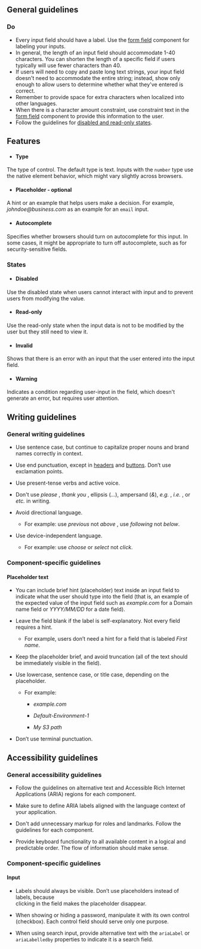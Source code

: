 ## General guidelines

### Do

  * Every input field should have a label. Use the [form field](/components/form-field/) component for labeling your inputs. 
  * In general, the length of an input field should accommodate 1-40 characters. You can shorten the length of a specific field if users typically will use fewer characters than 40. 
  * If users will need to copy and paste long text strings, your input field doesn't need to accommodate the entire string; instead, show only enough to allow users to determine whether what they've entered is correct. 
  * Remember to provide space for extra characters when localized into other languages. 
  * When there is a character amount constraint, use constraint text in the [form field](/components/form-field/) component to provide this information to the user. 
  * Follow the guidelines for [disabled and read-only states](/patterns/general/disabled-and-read-only-states/).



## Features

  * #### Type

The type of control. The default type is text. Inputs with the `number` type use the native element behavior, which might vary slightly across browsers.

  * #### Placeholder \- optional

A hint or an example that helps users make a decision. For example, _johndoe@business.com_ as an example for an `email` input.

  * #### Autocomplete

Specifies whether browsers should turn on autocomplete for this input. In some cases, it might be appropriate to turn off autocomplete, such as for security-sensitive fields.




### States

  * #### Disabled

Use the disabled state when users cannot interact with input and to prevent users from modifying the value.

  * #### Read-only

Use the read-only state when the input data is not to be modified by the user but they still need to view it.

  * #### Invalid

Shows that there is an error with an input that the user entered into the input field.

  * #### Warning

Indicates a condition regarding user-input in the field, which doesn't generate an error, but requires user attention.  





## Writing guidelines

### General writing guidelines

  * Use sentence case, but continue to capitalize proper nouns and brand names correctly in context.

  * Use end punctuation, except in [headers](/components/header/?tabId=usage) and [buttons](/components/button/?tabId=usage). Don’t use exclamation points.

  * Use present-tense verbs and active voice.

  * Don't use _please_ , _thank you_ , ellipsis (_..._), ampersand (_&_), _e.g._ , _i.e._ , or _etc._ in writing.

  * Avoid directional language.

    * For example: use _previous_ not _above_ , use _following_ not _below_.

  * Use device-independent language.

    * For example: use _choose_ or _select_ not _click_.




### Component-specific guidelines

#### Placeholder text

  * You can include brief hint (placeholder) text inside an input field to indicate what the user should type into the field (that is, an example of the expected value of the input field such as _example.com_ for a Domain name field or _YYYY/MM/DD_ for a date field).

  * Leave the field blank if the label is self-explanatory. Not every field requires a hint.

    * For example, users don’t need a hint for a field that is labeled _First name_. 

  * Keep the placeholder brief, and avoid truncation (all of the text should be immediately visible in the field).

  * Use lowercase, sentence case, or title case, depending on the placeholder.

    * For example:

      * _example.com_

      *  _Default-Environment-1_

      *  _My S3 path_

  * Don’t use terminal punctuation.




## Accessibility guidelines

### General accessibility guidelines

  * Follow the guidelines on alternative text and Accessible Rich Internet Applications (ARIA) regions for each component.

  * Make sure to define ARIA labels aligned with the language context of your application.

  * Don't add unnecessary markup for roles and landmarks. Follow the guidelines for each component.

  * Provide keyboard functionality to all available content in a logical and predictable order. The flow of information should make sense.




### Component-specific guidelines

#### Input

  * Labels should always be visible. Don’t use placeholders instead of labels, because  
clicking in the field makes the placeholder disappear.

  * When showing or hiding a password, manipulate it with its own control (checkbox). Each control field should serve only one purpose.

  * When using search input, provide alternative text with the `ariaLabel` or `ariaLabelledby` properties to indicate it is a search field. 



